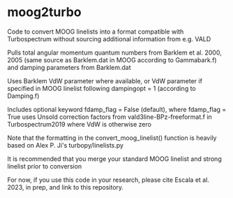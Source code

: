 # moog2turbo
Code to convert MOOG linelists into a format compatible with Turbospectrum without sourcing additional information from e.g. VALD

Pulls total angular momentum quantum numbers from Barklem et al. 2000, 2005
(same source as Barklem.dat in MOOG according to Gammabark.f) and damping parameters from Barklem.dat

Uses Barklem VdW parameter where available, or VdW parameter
if specified in MOOG linelist following dampingopt = 1 (according to Damping.f)

Includes optional keyword fdamp_flag = False (default), where
fdamp_flag = True uses Unsold correction factors from vald3line-BPz-freeformat.f
in Turbospectrum2019 where VdW is otherwise zero

Note that the formatting in the convert_moog_linelist() function is 
heavily based on Alex P. Ji's turbopy/linelists.py

It is recommended that you merge your standard MOOG linelist and strong linelist prior to conversion

For now, if you use this code in your research, please cite Escala et al. 2023, in prep, and link to this repository.

